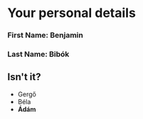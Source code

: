 # Your personal details
### First Name: Benjamin
### Last Name: Bibók

## Isn't it?
- Gergő
- Béla
- **Ádám**
 
